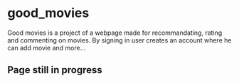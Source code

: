 # good_movies

Good movies is a project of a webpage made for recommandating, rating and commenting on movies. By signing in user creates an account where he can add movie and more...

## Page still in progress
